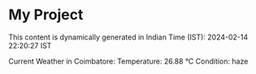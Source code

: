 # My Project

This content is dynamically generated in Indian Time (IST): 2024-02-14 22:20:27 IST


Current Weather in Coimbatore:
Temperature: 26.88 °C
Condition: haze
